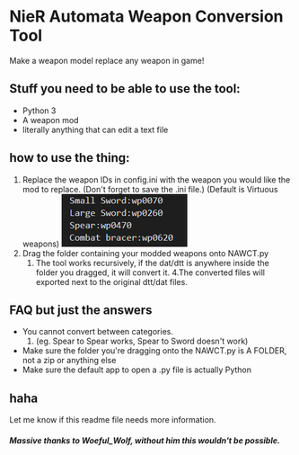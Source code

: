 # NieR Automata Weapon Conversion Tool

Make a weapon model replace any weapon in game!


## Stuff you need to be able to use the tool:
- Python 3
- A weapon mod
- literally anything that can edit a text file

## how to use the thing:
1. Replace the weapon IDs in config.ini with the weapon you would like the mod to replace. (Don't forget to save the .ini file.) (Default is Virtuous weapons)
![The lines you need to edit in config.ini](/assets/weaponsintheconfigfile.png)
3. Drag the folder containing your modded weapons onto NAWCT.py
    1. The tool works recursively, if the dat/dtt is anywhere inside the folder you dragged, it will convert it.
4.The converted files will exported next to the original dtt/dat files.

## FAQ but just the answers
- You cannot convert between categories. 
    1. (eg. Spear to Spear works, Spear to Sword doesn't work)
- Make sure the folder you're dragging onto the NAWCT.py is A FOLDER, not a zip or anything else 
- Make sure the default app to open a .py file is actually Python

## haha
Let me know if this readme file needs more information.

##### Massive thanks to Woeful_Wolf, without him this wouldn't be possible.

